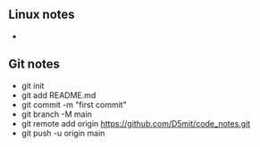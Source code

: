 



## Linux notes
- 


## Git notes 
- git init
- git add README.md
- git commit -m "first commit"
- git branch -M main
- git remote add origin https://github.com/D5mit/code_notes.git
- git push -u origin main





